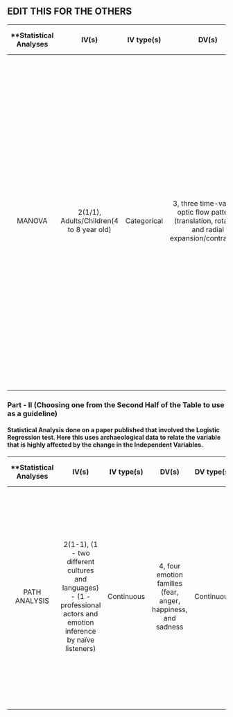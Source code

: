 ## EDIT THIS FOR THE OTHERS


| **Statistical Analyses	|  IV(s)  |  IV type(s) |  DV(s)  |  DV type(s)  |  Control Var | Control Var type  | Question to be answered | _H0_ | _Ha_ |alpha | link to paper **| 
|:-------------:|:-------------:|:-------------:|:-------------:|:-------------:|:-------------:|:-------------: |:------------------:|:---------:|:-----------:|:-----------:|:----------:|
MANOVA	| 2(1/1), Adults/Children(4 to 8 year old) | Categorical | 3, three time-varying optic flow patterns (translation, rotation, and radial expansion/contraction)| Continuous | Not Applicable here (N/A) | NIL (N/A) | 	Structured patterns of global visual motion called optic flow provide crucial information about an observer's speed and direction of self-motion and about the geometry of the environment - the developing brain segregates the processing of optic flow pattern from speed and that an adult-like pattern of neural responses to optic flow has begun to emerge by early to middle childhood | Neither Children nor Adults show widespread responses to modulations of motion coherence at the second harmonic that are not selective for pattern or speed  | Both children and adults show widespread responses to modulations of motion coherence at the second harmonic that are not selective for pattern or speed | 0.05 | [Children's Brain Responses to Optic Flow Vary by Pattern Type and Motion Speed](http://journals.plos.org/plosone/article?id=10.1371/journal.pone.0157911) |
  |||||||||


### Part - II (Choosing one from the Second Half of the Table to use as a guideline)

#### Statistical Analysis done on a paper published that involved the Logistic Regression test. Here this uses archaeological data to relate the variable that is highly affected by the change in the Independent Variables.

| **Statistical Analyses	|  IV(s)  |  IV type(s) |  DV(s)  |  DV type(s)  |  Control Var | Control Var type  | Theory being stated | Question to be answered | _H0_ | _Ha_ |alpha | link to paper **| 
|:----------:|:----------:|:------------:|:-------------:|:-------------:|:------------:|:--------------:|:------------------:|:-------------:|:---------:|:---------:|:---------:|:---------:|
PATH ANALYSIS	| 2(1-1), (1 - two different cultures and languages) - (1 - professional actors and emotion inference by naïve listeners) | Continuous | 4, four emotion families (fear, anger, happiness, and sadness | Continuous | N/A Here (NIL) | N/A Here (0) | Use a comprehensive path model of vocal emotion communication, encompassing encoding, transmission, and decoding processes, to empirically model data sets on emotion expression and recognition | The statistical models generated show that more sophisticated acoustic parameters need to be developed to explain the distal underpinnings of subjective voice quality percepts that account for much of the variance in emotion inference, in particular voice instability and roughness| Does not confirm the central role of arousal in vocal emotion | Confirm the central role of arousal in vocal emotion communication, the utility of applying an extended path modeling framework is demonstrated by the identification of unique combinations of distal cues and proximal percepts carrying information about specific emotion families, independent of arousal | 0.02 | [Path Models of Vocal Emotion Communication](http://journals.plos.org/plosone/article?id=10.1371/journal.pone.0136675) |
  |||||||||

